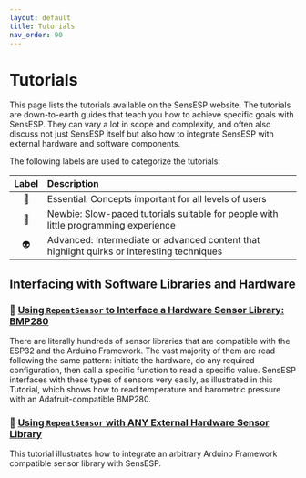 ```yaml
---
layout: default
title: Tutorials
nav_order: 90
---
```


# Tutorials

This page lists the tutorials available on the SensESP website.
The tutorials are down-to-earth guides that teach you how to achieve specific goals with SensESP.
They can vary a lot in scope and complexity, and often also discuss not just SensESP itself but also how to integrate SensESP with external hardware and software components.

The following labels are used to categorize the tutorials:

| Label | Description |
| :---: | :--- |
| &#x1f4cc; | Essential: Concepts important for all levels of users
| &#x1F424; | Newbie: Slow-paced tutorials suitable for people with little programming experience |
| &#x1F47D; | Advanced: Intermediate or advanced content that highlight quirks or interesting techniques |

## Interfacing with Software Libraries and Hardware

### &#x1f4cc; [Using `RepeatSensor` to Interface a Hardware Sensor Library: BMP280](bmp280)

There are literally hundreds of sensor libraries that are compatible with the ESP32 and the Arduino Framework. The vast majority of them are read following the same pattern: initiate the hardware, do any required configuration, then call a specific function to read a specific value. SensESP interfaces with these types of sensors very easily, as illustrated in this Tutorial, which shows how to read temperature and barometric pressure with an Adafruit-compatible BMP280.

### &#x1f4cc; [Using `RepeatSensor` with ANY External Hardware Sensor Library](bmp280_part_2)

This tutorial illustrates how to integrate an arbitrary Arduino Framework compatible sensor library with SensESP.
